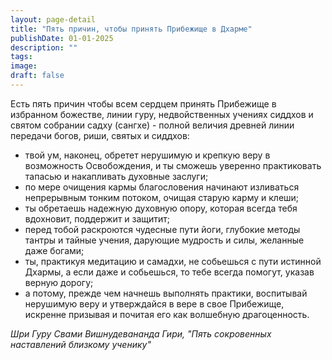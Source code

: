 ```yaml
---
layout: page-detail
title: "Пять причин, чтобы принять Прибежище в Дхарме"
publishDate: 01-01-2025
description: ""
tags:
image:
draft: false
---
```


 Есть пять причин чтобы всем сердцем принять Прибежище в избранном божестве, линии гуру, недвойственных учениях сиддхов и святом собрании садху (сангхе) - полной величия древней линии передачи богов, риши, святых и сиддхов:

* твой ум, наконец, обретет нерушимую и крепкую веру в возможность Освобождения, и ты сможешь уверенно практиковать тапасью и накапливать духовные заслуги;
* по мере очищения кармы благословения начинают изливаться непрерывным тонким потоком, очищая старую карму и клеши;
* ты обретаешь надежную духовную опору, которая всегда тебя вдохновит, поддержит и защитит;
* перед тобой раскроются чудесные пути йоги, глубокие методы тантры и тайные учения, дарующие мудрость и силы, желанные даже богами;
* ты, практикуя медитацию и самадхи, не собьешься с пути истинной Дхармы, а если даже и собьешься, то тебе всегда помогут, указав верную дорогу;
* а потому, прежде чем начнешь выполнять практики, воспитывай нерушимую веру и утверждайся в вере в свое Прибежище, искренне призывая и почитая его как волшебную драгоценность.
  
_Шри Гуру Свами Вишнудевананда Гири,_ _"Пять сокровенных наставлений близкому ученику"_ 
  
  
